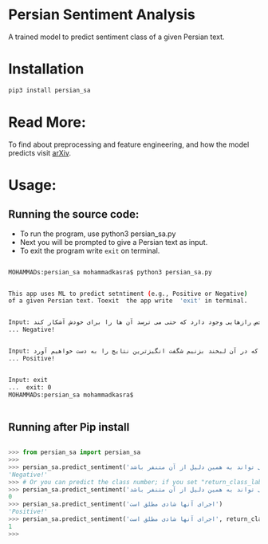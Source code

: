 # Persian Sentiment Analysis 
A trained model to predict sentiment class of a given Persian text.

# Installation

```bash
pip3 install persian_sa

````

# Read More:
To find about preprocessing and feature engineering, and how the model predicts visit [arXiv](https://arxiv.org/abs/2101.08087).

  
# Usage:

## Running the source code:
- To run the program, use python3 persian_sa.py
- Next you will be prompted to give a Persian text as input.
- To exit the program write ```exit``` on terminal.

 ```bash
 
MOHAMMADs:persian_sa mohammadkasra$ python3 persian_sa.py 


This app uses ML to predict setntiment (e.g., Positive or Negative)
of a given Persian text. Toexit  the app write  'exit' in terminal.


Input: زیاد در خاطرات دیگران ورود نکنید، چرا که در خاطرات هر شخص رازهایی وجود دارد که حتی می ترسد آن ها را برای خودش آشکار کند!
... Negative!


Input: زندگی همچون یک آینه است زمانی که در آن لبخند بزنیم شگفت انگیزترین نتایج را به دست خواهیم آورد
... Positive!


Input: exit
...  exit: 0
MOHAMMADs:persian_sa mohammadkasra$ 
        
```

## Running after Pip install

```python

>>> from persian_sa import persian_sa
>>> 
>>> persian_sa.predict_sentiment('می تواند به همین دلیل از آن متنفر باشد')
'Negative!'
>>> # Or you can predict the class number; if you set "return_class_label = True"
>>> persian_sa.predict_sentiment('می تواند به همین دلیل از آن متنفر باشد', return_class_label = True)
0
>>> persian_sa.predict_sentiment('اجرای آنها شادی مطلق است')
'Positive!'
>>> persian_sa.predict_sentiment('اجرای آنها شادی مطلق است', return_class_label = True)
1
>>>

```
